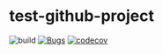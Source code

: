 # test-github-project

![build](https://github.com/ainur-asadov/test-github-project/workflows/build/badge.svg?branch=main)
[![Bugs](https://sonarcloud.io/api/project_badges/measure?project=test-github-project&metric=bugs)](https://sonarcloud.io/dashboard?id=test-github-project)
[![codecov](https://codecov.io/gh/ainur-asadov/test-github-project/branch/main/graph/badge.svg?token=0I5WVBI9CU)](undefined)

